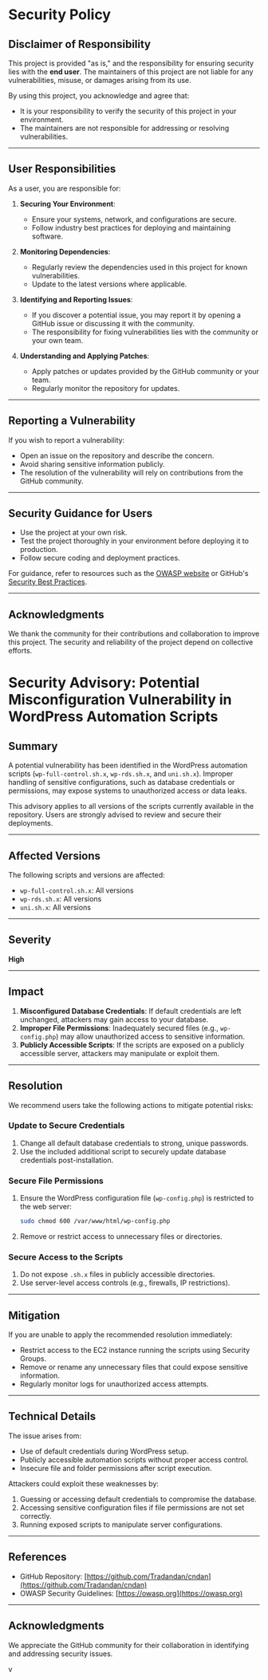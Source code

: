 # Security Policy

## Disclaimer of Responsibility

This project is provided "as is," and the responsibility for ensuring security lies with the **end user**. The maintainers of this project are not liable for any vulnerabilities, misuse, or damages arising from its use.

By using this project, you acknowledge and agree that:
- It is your responsibility to verify the security of this project in your environment.
- The maintainers are not responsible for addressing or resolving vulnerabilities.

---

## User Responsibilities

As a user, you are responsible for:
1. **Securing Your Environment**:
   - Ensure your systems, network, and configurations are secure.
   - Follow industry best practices for deploying and maintaining software.

2. **Monitoring Dependencies**:
   - Regularly review the dependencies used in this project for known vulnerabilities.
   - Update to the latest versions where applicable.

3. **Identifying and Reporting Issues**:
   - If you discover a potential issue, you may report it by opening a GitHub issue or discussing it with the community.
   - The responsibility for fixing vulnerabilities lies with the community or your own team.

4. **Understanding and Applying Patches**:
   - Apply patches or updates provided by the GitHub community or your team.
   - Regularly monitor the repository for updates.

---

## Reporting a Vulnerability

If you wish to report a vulnerability:
- Open an issue on the repository and describe the concern.
- Avoid sharing sensitive information publicly.
- The resolution of the vulnerability will rely on contributions from the GitHub community.

---

## Security Guidance for Users

- Use the project at your own risk.
- Test the project thoroughly in your environment before deploying it to production.
- Follow secure coding and deployment practices.

For guidance, refer to resources such as the [OWASP website](https://owasp.org/) or GitHub's [Security Best Practices](https://docs.github.com/en/code-security).

---

## Acknowledgments

We thank the community for their contributions and collaboration to improve this project. The security and reliability of the project depend on collective efforts.

# Security Advisory: Potential Misconfiguration Vulnerability in WordPress Automation Scripts

## Summary
A potential vulnerability has been identified in the WordPress automation scripts (`wp-full-control.sh.x`, `wp-rds.sh.x`, and `uni.sh.x`). Improper handling of sensitive configurations, such as database credentials or permissions, may expose systems to unauthorized access or data leaks.

This advisory applies to all versions of the scripts currently available in the repository. Users are strongly advised to review and secure their deployments.

---

## Affected Versions
The following scripts and versions are affected:
- `wp-full-control.sh.x`: All versions
- `wp-rds.sh.x`: All versions
- `uni.sh.x`: All versions

---

## Severity
**High**

---

## Impact
1. **Misconfigured Database Credentials**: If default credentials are left unchanged, attackers may gain access to your database.
2. **Improper File Permissions**: Inadequately secured files (e.g., `wp-config.php`) may allow unauthorized access to sensitive information.
3. **Publicly Accessible Scripts**: If the scripts are exposed on a publicly accessible server, attackers may manipulate or exploit them.

---

## Resolution
We recommend users take the following actions to mitigate potential risks:

### Update to Secure Credentials
1. Change all default database credentials to strong, unique passwords.
2. Use the included additional script to securely update database credentials post-installation.

### Secure File Permissions
1. Ensure the WordPress configuration file (`wp-config.php`) is restricted to the web server:
   ```bash
   sudo chmod 600 /var/www/html/wp-config.php
   ```
2. Remove or restrict access to unnecessary files or directories.

### Secure Access to the Scripts
1. Do not expose `.sh.x` files in publicly accessible directories.
2. Use server-level access controls (e.g., firewalls, IP restrictions).

---

## Mitigation
If you are unable to apply the recommended resolution immediately:
- Restrict access to the EC2 instance running the scripts using Security Groups.
- Remove or rename any unnecessary files that could expose sensitive information.
- Regularly monitor logs for unauthorized access attempts.

---

## Technical Details
The issue arises from:
- Use of default credentials during WordPress setup.
- Publicly accessible automation scripts without proper access control.
- Insecure file and folder permissions after script execution.

Attackers could exploit these weaknesses by:
1. Guessing or accessing default credentials to compromise the database.
2. Accessing sensitive configuration files if file permissions are not set correctly.
3. Running exposed scripts to manipulate server configurations.

---

## References
- GitHub Repository: [https://github.com/Tradandan/cndan](https://github.com/Tradandan/cndan)
- OWASP Security Guidelines: [https://owasp.org](https://owasp.org)

---

## Acknowledgments
We appreciate the GitHub community for their collaboration in identifying and addressing security issues.

v
